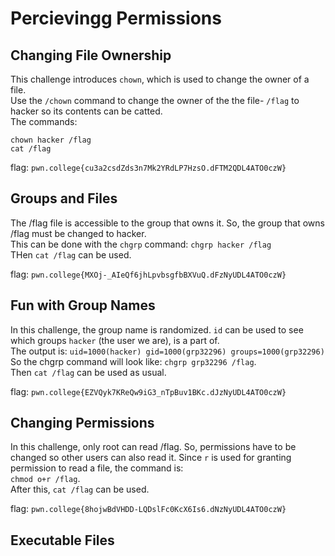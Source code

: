 # Percievingg Permissions

## Changing File Ownership
This challenge introduces `chown`, which is used to change the owner of a file.   
Use the `/chown` command to change the owner of the the file- `/flag` to hacker so its contents can be catted.  
The commands: 
```
chown hacker /flag
cat /flag
```
flag: `pwn.college{cu3a2csdZds3n7Mk2YRdLP7HzsO.dFTM2QDL4ATO0czW}`

## Groups and Files
The /flag file is accessible to the group that owns it. So, the group that owns /flag must be changed to hacker.  
This can be done with the `chgrp` command:  `chgrp hacker /flag`  
THen `cat /flag` can be used.  


flag: `pwn.college{MXOj-_AIeQf6jhLpvbsgfbBXVuQ.dFzNyUDL4ATO0czW}`

## Fun with Group Names
In this challenge, the group name is randomized.  `id` can be used to see which groups `hacker` (the user we are), is a part of.  
The output is: `uid=1000(hacker) gid=1000(grp32296) groups=1000(grp32296)`  
So the chgrp command will look like: `chgrp grp32296 /flag`.  
Then `cat /flag` can be used as usual.  


flag: `pwn.college{EZVQyk7KReQw9iG3_nTpBuv1BKc.dJzNyUDL4ATO0czW}`

## Changing Permissions 
In this challenge, only root can read /flag. So, permissions have to be changed so other users can also read it. Since `r` is used for granting permission to read a file, the command is:  
`chmod o+r /flag`.  
After this, `cat /flag` can be used.  

flag: `pwn.college{8hojwBdVHDD-LQDslFc0KcX6Is6.dNzNyUDL4ATO0czW}`


## Executable Files
